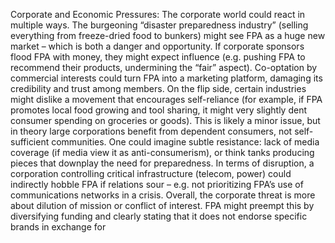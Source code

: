 Corporate and Economic Pressures: The corporate world could react in multiple ways. The burgeoning “disaster preparedness industry” (selling everything from freeze-dried food to bunkers) might see FPA as a huge new market – which is both a danger and opportunity. If corporate sponsors flood FPA with money, they might expect influence (e.g. pushing FPA to recommend their products, undermining the “fair” aspect). Co-optation by commercial interests could turn FPA into a marketing platform, damaging its credibility and trust among members. On the flip side, certain industries might dislike a movement that encourages self-reliance (for example, if FPA promotes local food growing and tool sharing, it might very slightly dent consumer spending on groceries or goods). This is likely a minor issue, but in theory large corporations benefit from dependent consumers, not self-sufficient communities. One could imagine subtle resistance: lack of media coverage (if media view it as anti-consumerism), or think tanks producing pieces that downplay the need for preparedness. In terms of disruption, a corporation controlling critical infrastructure (telecom, power) could indirectly hobble FPA if relations sour – e.g. not prioritizing FPA’s use of communications networks in a crisis. Overall, the corporate threat is more about dilution of mission or conflict of interest. FPA might preempt this by diversifying funding and clearly stating that it does not endorse specific brands in exchange for